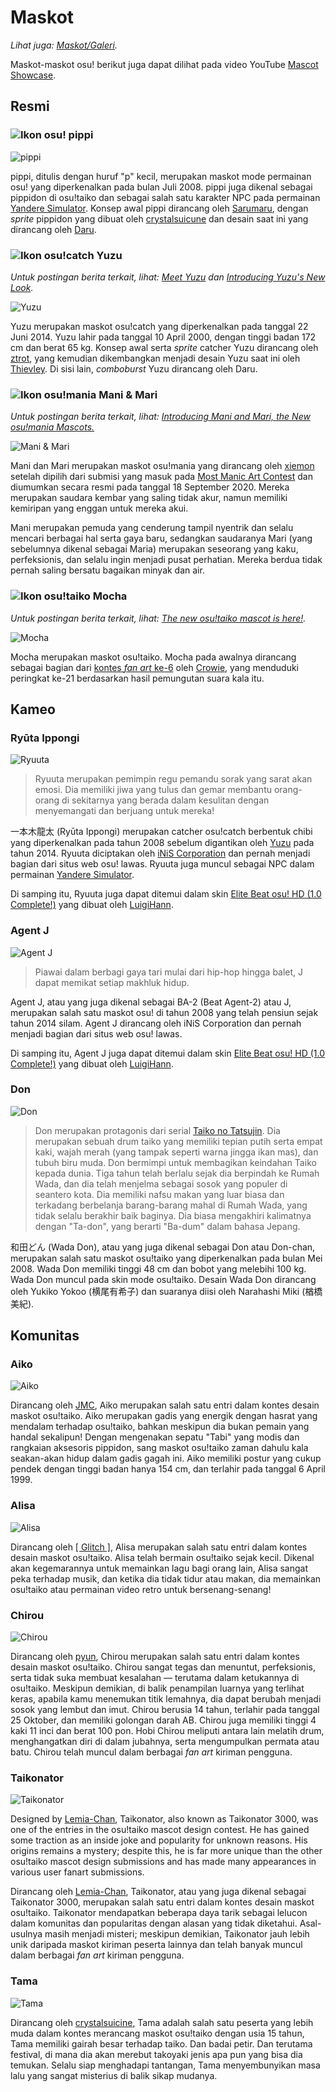 # Maskot

*Lihat juga: [Maskot/Galeri](/wiki/Mascots/Gallery).*

Maskot-maskot osu! berikut juga dapat dilihat pada video YouTube [Mascot Showcase](https://youtu.be/mJF2cAs_MrI).

## Resmi

### ![Ikon osu!](/wiki/shared/mode/osu.png) pippi

![pippi](img/pippi.png "pippi")

pippi, ditulis dengan huruf "p" kecil, merupakan maskot mode permainan osu! yang diperkenalkan pada bulan Juli 2008. pippi juga dikenal sebagai pippidon di osu!taiko dan sebagai salah satu karakter NPC pada permainan [Yandere Simulator](https://yanderesimulator.com). Konsep awal pippi dirancang oleh [Sarumaru](https://osu.ppy.sh/users/9427), dengan *sprite* pippidon yang dibuat oleh [crystalsuicune](https://osu.ppy.sh/users/9974) dan desain saat ini yang dirancang oleh [Daru](https://osu.ppy.sh/users/32480).

### ![Ikon osu!catch](/wiki/shared/mode/catch.png) Yuzu

*Untuk postingan berita terkait, lihat: [Meet Yuzu](https://osu.ppy.sh/home/news/2014-06-21-meet-yuzu) dan [Introducing Yuzu's New Look](https://osu.ppy.sh/home/news/2019-01-09-introducing-yuzu).*

![Yuzu](img/Yuzu.png "Yuzu")

Yuzu merupakan maskot osu!catch yang diperkenalkan pada tanggal 22 Juni 2014. Yuzu lahir pada tanggal 10 April 2000, dengan tinggi badan 172 cm dan berat 65 kg. Konsep awal serta *sprite* catcher Yuzu dirancang oleh [ztrot](https://osu.ppy.sh/users/6347), yang kemudian dikembangkan menjadi desain Yuzu saat ini oleh [Thievley](https://osu.ppy.sh/users/4717672). Di sisi lain, *comboburst* Yuzu dirancang oleh Daru.

### ![Ikon osu!mania](/wiki/shared/mode/mania.png) Mani & Mari

*Untuk postingan berita terkait, lihat: [Introducing Mani and Mari, the New osu!mania Mascots.](https://osu.ppy.sh/home/news/2020-09-17-introducing-mani-mari-osumania)*

![Mani & Mari](https://assets.ppy.sh/media/mari-mani/wiki-key-condensed.png "Mani & Mari")

Mani dan Mari merupakan maskot osu!mania yang dirancang oleh [xiemon](https://osu.ppy.sh/users/5203667) setelah dipilih dari submisi yang masuk pada [Most Manic Art Contest](https://osu.ppy.sh/community/contests/80) dan diumumkan secara resmi pada tanggal 18 September 2020. Mereka merupakan saudara kembar yang saling tidak akur, namun memiliki kemiripan yang enggan untuk mereka akui.

Mani merupakan pemuda yang cenderung tampil nyentrik dan selalu mencari berbagai hal serta gaya baru, sedangkan saudaranya Mari (yang sebelumnya dikenal sebagai Maria) merupakan seseorang yang kaku, perfeksionis, dan selalu ingin menjadi pusat perhatian. Mereka berdua tidak pernah saling bersatu bagaikan minyak dan air.

### ![Ikon osu!taiko](/wiki/shared/mode/taiko.png) Mocha

*Untuk postingan berita terkait, lihat: [The new osu!taiko mascot is here!](https://osu.ppy.sh/home/news/2017-05-25-the-new-osutaiko-mascot-is-here).*

![Mocha](img/Mocha.png "Mocha")

Mocha merupakan maskot osu!taiko. Mocha pada awalnya dirancang sebagai bagian dari [kontes *fan art* ke-6](https://osu.ppy.sh/community/contests/2) oleh [Crowie](https://osu.ppy.sh/users/6894067), yang menduduki peringkat ke-21 berdasarkan hasil pemungutan suara kala itu.

## Kameo

### Ryūta Ippongi

![Ryuuta](img/Ryuuta.png "Ryuuta")

> Ryuuta merupakan pemimpin regu pemandu sorak yang sarat akan emosi. Dia memiliki jiwa yang tulus dan gemar membantu orang-orang di sekitarnya yang berada dalam kesulitan dengan menyemangati dan berjuang untuk mereka!

一本木龍太 (Ryūta Ippongi) merupakan catcher osu!catch berbentuk chibi yang diperkenalkan pada tahun 2008 sebelum digantikan oleh [Yuzu](#yuzu) pada tahun 2014. Ryuuta diciptakan oleh [iNiS Corporation](https://en.wikipedia.org/wiki/INiS) dan pernah menjadi bagian dari situs web osu! lawas. Ryuuta juga muncul sebagai NPC dalam permainan [Yandere Simulator](https://yanderesimulator.com).

Di samping itu, Ryuuta juga dapat ditemui dalam skin [Elite Beat osu! HD (1.0 Complete!)](https://osu.ppy.sh/community/forums/topics/190357/) yang dibuat oleh [LuigiHann](https://osu.ppy.sh/users/1079).

### Agent J

![Agent J](img/Agent_J.png "Agent J")

> Piawai dalam berbagi gaya tari mulai dari hip-hop hingga balet, J dapat memikat setiap makhluk hidup.

Agent J, atau yang juga dikenal sebagai BA-2 (Beat Agent-2) atau J, merupakan salah satu maskot osu! di tahun 2008 yang telah pensiun sejak tahun 2014 silam. Agent J dirancang oleh iNiS Corporation dan pernah menjadi bagian dari situs web osu! lawas.

Di samping itu, Agent J juga dapat ditemui dalam skin [Elite Beat osu! HD (1.0 Complete!)](https://osu.ppy.sh/community/forums/topics/190357/) yang dibuat oleh [LuigiHann](https://osu.ppy.sh/users/1079).

### Don

![Don](img/Don.png "Don")

> Don merupakan protagonis dari serial [Taiko no Tatsujin](https://en.wikipedia.org/wiki/Taiko_no_Tatsujin). Dia merupakan sebuah drum taiko yang memiliki tepian putih serta empat kaki, wajah merah (yang tampak seperti warna jingga ikan mas), dan tubuh biru muda. Don bermimpi untuk membagikan keindahan Taiko kepada dunia. Tiga tahun telah berlalu sejak dia berpindah ke Rumah Wada, dan dia telah menjelma sebagai sosok yang populer di seantero kota. Dia memiliki nafsu makan yang luar biasa dan terkadang berbelanja barang-barang mahal di Rumah Wada, yang tidak selalu berakhir baik baginya. Dia biasa mengakhiri kalimatnya dengan "Ta-don", yang berarti "Ba-dum" dalam bahasa Jepang.

和田どん (Wada Don), atau yang juga dikenal sebagai Don atau Don-chan, merupakan salah satu maskot osu!taiko yang diperkenalkan pada bulan Mei 2008. Wada Don memiliki tinggi 48 cm dan bobot yang melebihi 100 kg. Wada Don muncul pada skin mode osu!taiko. Desain Wada Don dirancang oleh Yukiko Yokoo (横尾有希子) dan suaranya diisi oleh Narahashi Miki (楢橋 美紀).

## Komunitas

### Aiko

![Aiko](img/Aiko.png "Aiko")

Dirancang oleh [JMC](https://osu.ppy.sh/users/774010), Aiko merupakan salah satu entri dalam kontes desain maskot osu!taiko. Aiko merupakan gadis yang energik dengan hasrat yang mendalam terhadap osu!taiko, bahkan meskipun dia bukan pemain yang handal sekalipun! Dengan mengenakan sepatu "Tabi" yang modis dan rangkaian aksesoris pippidon, sang maskot osu!taiko zaman dahulu kala seakan-akan hidup dalam gadis gagah ini. Aiko memiliki postur yang cukup pendek dengan tinggi badan hanya 154 cm, dan terlahir pada tanggal 6 April 1999.

### Alisa

![Alisa](img/Alisa.png "Alisa")

Dirancang oleh [\[ Glitch \]](https://osu.ppy.sh/users/3781400), Alisa merupakan salah satu entri dalam kontes desain maskot osu!taiko. Alisa telah bermain osu!taiko sejak kecil. Dikenal akan kegemarannya untuk memainkan lagu bagi orang lain, Alisa sangat peka terhadap musik, dan ketika dia tidak tidur atau makan, dia memainkan osu!taiko atau permainan video retro untuk bersenang-senang!

### Chirou

![Chirou](img/Chirou.png "Chirou")

Dirancang oleh [pyun](https://osu.ppy.sh/users/981534), Chirou merupakan salah satu entri dalam kontes desain maskot osu!taiko. Chirou sangat tegas dan menuntut, perfeksionis, serta tidak suka membuat kesalahan — terutama dalam ketukannya di osu!taiko. Meskipun demikian, di balik penampilan luarnya yang terlihat keras, apabila kamu menemukan titik lemahnya, dia dapat berubah menjadi sosok yang lembut dan imut. Chirou berusia 14 tahun, terlahir pada tanggal 25 Oktober, dan memiliki golongan darah AB. Chirou juga memiliki tinggi 4 kaki 11 inci dan berat 100 pon. Hobi Chirou meliputi antara lain melatih drum, menghangatkan diri di dalam jubahnya, serta mengumpulkan permata atau batu. Chirou telah muncul dalam berbagai *fan art* kiriman pengguna.

### Taikonator

![Taikonator](img/Taikonator.png "Taikonator")

Designed by [Lemia-Chan](https://osu.ppy.sh/users/8506749), Taikonator, also known as Taikonator 3000, was one of the entries in the osu!taiko mascot design contest. He has gained some traction as an inside joke and popularity for unknown reasons. His origins remains a mystery; despite this, he is far more unique than the other osu!taiko mascot design submissions and has made many appearances in various user fanart submissions.

Dirancang oleh [Lemia-Chan](https://osu.ppy.sh/users/8506749), Taikonator, atau yang juga dikenal sebagai Taikonator 3000, merupakan salah satu entri dalam kontes desain maskot osu!taiko. Taikonator mendapatkan beberapa daya tarik sebagai lelucon dalam komunitas dan popularitas dengan alasan yang tidak diketahui. Asal-usulnya masih menjadi misteri; meskipun demikian, Taikonator jauh lebih unik daripada maskot kiriman peserta lainnya dan telah banyak muncul dalam berbagai *fan art* kiriman pengguna.

### Tama

![Tama](img/Tama.png "Tama")

Dirancang oleh [crystalsuicine](https://osu.ppy.sh/users/9974), Tama adalah salah satu peserta yang lebih muda dalam kontes merancang maskot osu!taiko dengan usia 15 tahun, Tama memiliki gairah besar terhadap taiko. Dan badai petir. Dan terutama festival, di mana dia akan merebut takoyaki jenis apa pun yang bisa dia temukan. Selalu siap menghadapi tantangan, Tama menyembunyikan masa lalu yang sangat misterius di balik sikap mudanya.
